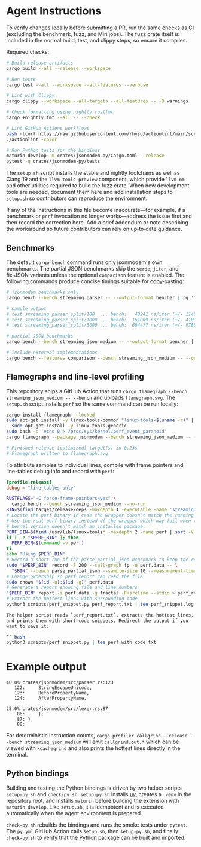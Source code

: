 # Agent Instructions

To verify changes locally before submitting a PR, run the same checks as CI
(excluding the benchmark, fuzz, and Miri jobs).  The fuzz crate itself is
included in the normal build, test, and clippy steps, so ensure it compiles.

Required checks:

```bash
# Build release artifacts
cargo build --all --release --workspace

# Run tests
cargo test --all --workspace --all-features --verbose

# Lint with Clippy
cargo clippy --workspace --all-targets --all-features -- -D warnings

# Check formatting using nightly rustfmt
cargo +nightly fmt --all -- --check

# Lint GitHub Actions workflows
bash <(curl https://raw.githubusercontent.com/rhysd/actionlint/main/scripts/download-actionlint.bash)
./actionlint -color

# Run Python tests for the bindings
maturin develop -m crates/jsonmodem-py/Cargo.toml --release
pytest -q crates/jsonmodem-py/tests
```

The `setup.sh` script installs the stable and nightly toolchains as well as
Clang 19 and the `llvm-tools-preview` component, which provide `llvm-nm` and
other utilities required to build the fuzz crate. When new development tools are
needed, document them here and add installation steps to `setup.sh` so
contributors can reproduce the environment.

If any of the instructions in this file become inaccurate—for example, if a
benchmark or `perf` invocation no longer works—address the issue first and then
record the correction here. Add a brief addendum or note describing the
workaround so future contributors can rely on up‑to‑date guidance.

## Benchmarks

The default `cargo bench` command runs only jsonmodem's own benchmarks. The
partial JSON benchmarks skip the `serde`, `jiter`, and fix‑JSON variants unless
the optional `comparison` feature is enabled. The following commands produce
concise timings suitable for copy‑pasting:

```bash
# jsonmodem benchmarks only
cargo bench --bench streaming_parser -- --output-format bencher | rg '^test'

# sample output
# test streaming_parser_split/100  ... bench:   48241 ns/iter (+/- 1145)
# test streaming_parser_split/1000 ... bench:  161009 ns/iter (+/- 4103)
# test streaming_parser_split/5000 ... bench:  604477 ns/iter (+/- 8785)

# partial JSON benchmarks
cargo bench --bench streaming_json_medium -- --output-format bencher | rg '^test'

# include external implementations
cargo bench --features comparison --bench streaming_json_medium -- --output-format bencher | rg '^test'
```

## Flamegraphs and line-level profiling

This repository ships a GitHub Action that runs
`cargo flamegraph --bench streaming_json_medium -- --bench` and uploads
`flamegraph.svg`.  The `setup.sh` script installs `perf` so the same
command can be run locally:

```bash
cargo install flamegraph --locked
sudo apt-get install -y linux-tools-common "linux-tools-$(uname -r)" || \
  sudo apt-get install -y linux-tools-generic
sudo bash -c 'echo 0 > /proc/sys/kernel/perf_event_paranoid'
cargo flamegraph --package jsonmodem --bench streaming_json_medium -- --bench

# Finished release [optimized] target(s) in 0.23s
# Flamegraph written to flamegraph.svg
```

To attribute samples to individual lines, compile with frame pointers and
line-tables debug info and record with `perf`:

```toml
[profile.release]
debug = "line-tables-only"
```

```bash
RUSTFLAGS="-C force-frame-pointers=yes" \
  cargo bench --bench streaming_json_medium --no-run
BIN=$(find target/release/deps -maxdepth 1 -executable -name 'streaming_json_medium-*' | head -n 1)
# Locate the perf binary in case the wrapper doesn't match the running kernel
# Use the real perf binary instead of the wrapper which may fail when the
# kernel version doesn't match an installed package.
PERF_BIN=$(find /usr/lib/linux-tools* -maxdepth 2 -name perf | sort -V | tail -n 1)
if [ -z "$PERF_BIN" ]; then
  PERF_BIN=$(command -v perf)
fi
echo "Using $PERF_BIN"
# Record a short run of the parse_partial_json benchmark to keep the report small
sudo "$PERF_BIN" record -F 200 --call-graph fp -o perf.data -- \
  "$BIN" --bench parse_partial_json --sample-size 10 --measurement-time 1 >/dev/null 2>&1
# Change ownership so perf_report can read the file
sudo chown "$(id -u):$(id -g)" perf.data
# Generate a report showing file and line numbers
"$PERF_BIN" report -i perf.data -g fractal -F+srcline --stdio > perf_report.txt 2>&1
# Extract the hottest lines with surrounding code
python3 scripts/perf_snippet.py perf_report.txt | tee perf_snippet.log

The helper script reads `perf_report.txt`, extracts the hottest lines,
and prints them with short code snippets. Redirect the output if you
want to save it:

```bash
python3 scripts/perf_snippet.py | tee perf_with_code.txt
```

# Example output
```text
40.0% crates/jsonmodem/src/parser.rs:123
   122:     StringEscapeUnicode,
   123:     BeforePropertyName,
   124:     AfterPropertyName,

25.0% crates/jsonmodem/src/lexer.rs:87
    86:     };
    87: }
    88:
```

For deterministic instruction counts, `cargo profiler callgrind --release --bench streaming_json_medium` will emit
`callgrind.out.*` which can be viewed with `kcachegrind` and also prints the hottest lines directly in the
terminal.

## Python bindings

Building and testing the Python bindings is driven by two helper scripts,
`setup-py.sh` and `check-py.sh`.  `setup-py.sh` installs
[uv](https://github.com/astral-sh/uv), creates a `.venv` in the repository root,
and installs `maturin` before building the extension with
`maturin develop`.  Like `setup.sh`, it is idempotent and is executed
automatically when the agent environment is prepared.

`check-py.sh` rebuilds the bindings and runs the smoke tests under `pytest`.
The `py.yml` GitHub Action calls `setup.sh`, then `setup-py.sh`, and finally
`check-py.sh` to verify that the Python package can be built and imported.
